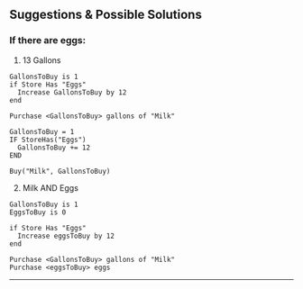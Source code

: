 ## Suggestions & Possible Solutions

### If there are eggs:

1. 13 Gallons

```
GallonsToBuy is 1
if Store Has "Eggs"
  Increase GallonsToBuy by 12
end

Purchase <GallonsToBuy> gallons of "Milk"
```


```
GallonsToBuy = 1
IF StoreHas("Eggs")
  GallonsToBuy += 12
END

Buy("Milk", GallonsToBuy)
```

2. Milk AND Eggs

```
GallonsToBuy is 1
EggsToBuy is 0

if Store Has "Eggs"
  Increase eggsToBuy by 12
end

Purchase <GallonsToBuy> gallons of "Milk"
Purchase <eggsToBuy> eggs
```



***
